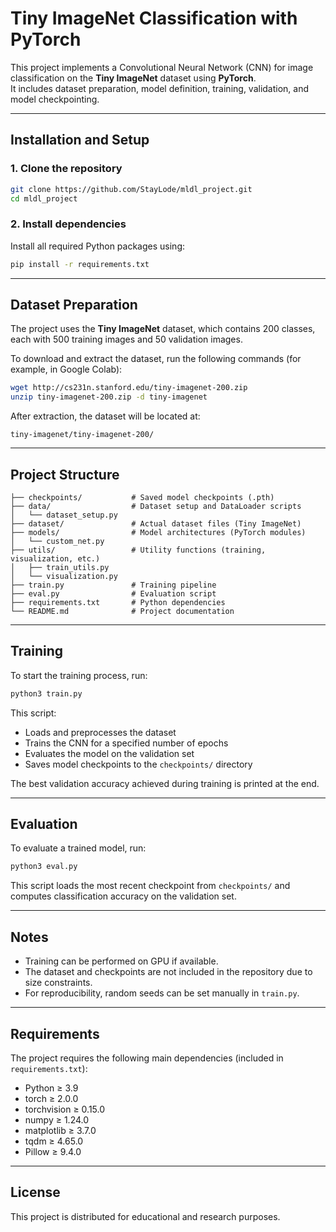 # Tiny ImageNet Classification with PyTorch

This project implements a Convolutional Neural Network (CNN) for image classification on the **Tiny ImageNet** dataset using **PyTorch**.  
It includes dataset preparation, model definition, training, validation, and model checkpointing.

---

## Installation and Setup

### 1. Clone the repository
```bash
git clone https://github.com/StayLode/mldl_project.git
cd mldl_project
```

### 2. Install dependencies
Install all required Python packages using:
```bash
pip install -r requirements.txt
```

---

## Dataset Preparation

The project uses the **Tiny ImageNet** dataset, which contains 200 classes, each with 500 training images and 50 validation images.

To download and extract the dataset, run the following commands (for example, in Google Colab):
```bash
wget http://cs231n.stanford.edu/tiny-imagenet-200.zip
unzip tiny-imagenet-200.zip -d tiny-imagenet
```

After extraction, the dataset will be located at:
```
tiny-imagenet/tiny-imagenet-200/
```

---

## Project Structure

```
├── checkpoints/           # Saved model checkpoints (.pth)
├── data/                  # Dataset setup and DataLoader scripts
│   └── dataset_setup.py
├── dataset/               # Actual dataset files (Tiny ImageNet)
├── models/                # Model architectures (PyTorch modules)
│   └── custom_net.py
├── utils/                 # Utility functions (training, visualization, etc.)
│   ├── train_utils.py
│   └── visualization.py
├── train.py               # Training pipeline
├── eval.py                # Evaluation script
├── requirements.txt       # Python dependencies
└── README.md              # Project documentation
```

---

## Training

To start the training process, run:
```bash
python3 train.py
```

This script:
- Loads and preprocesses the dataset
- Trains the CNN for a specified number of epochs
- Evaluates the model on the validation set
- Saves model checkpoints to the `checkpoints/` directory

The best validation accuracy achieved during training is printed at the end.

---

## Evaluation

To evaluate a trained model, run:
```bash
python3 eval.py
```

This script loads the most recent checkpoint from `checkpoints/` and computes classification accuracy on the validation set.

---

## Notes

- Training can be performed on GPU if available.  
- The dataset and checkpoints are not included in the repository due to size constraints.  
- For reproducibility, random seeds can be set manually in `train.py`.

---

## Requirements

The project requires the following main dependencies (included in `requirements.txt`):

- Python ≥ 3.9  
- torch ≥ 2.0.0  
- torchvision ≥ 0.15.0  
- numpy ≥ 1.24.0  
- matplotlib ≥ 3.7.0  
- tqdm ≥ 4.65.0  
- Pillow ≥ 9.4.0  

---

## License

This project is distributed for educational and research purposes.